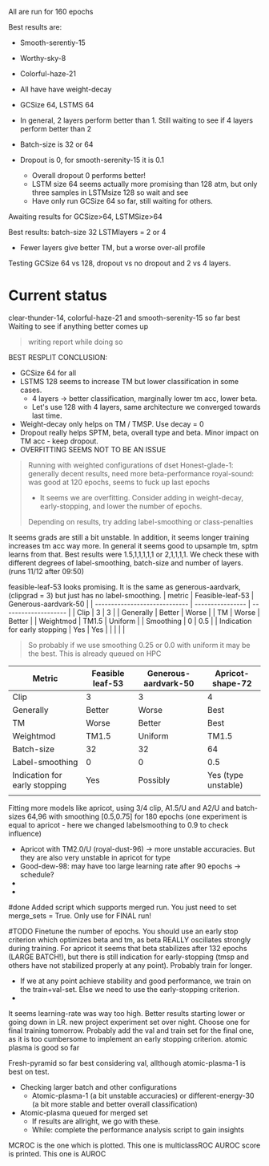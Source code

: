 All are run for 160 epochs

Best results are: 
- Smooth-serentiy-15
- Worthy-sky-8
- Colorful-haze-21

- All have have weight-decay 
- GCSize 64, LSTMS 64
- In general, 2 layers perform better than 1. Still waiting to see if 4 layers perform better than 2 
- Batch-size is 32 or 64 
- Dropout is 0, for smooth-serenity-15 it is 0.1
	- Overall dropout 0 performs better!
	- LSTM size 64 seems actually more promising than 128 atm, but only three samples in LSTMsize 128 so wait and see
	- Have only run GCSize 64 so far, still waiting for others.

Awaiting results for GCSize>64, LSTMSize>64



Best results: 
batch-size 32
LSTMlayers = 2 or 4
- Fewer layers give better TM, but a worse over-all profile

Testing GCSize 64 vs 128, dropout vs no dropout and 2 vs 4 layers. 

<h1> Current status </h1>
clear-thunder-14, colorful-haze-21 and smooth-serenity-15 so far best
Waiting to see if anything better comes up 

>writing report while doing so 



BEST RESPLIT CONCLUSION: 
- GCSize 64 for all 
- LSTMS 128 seems to increase TM but lower classification in some cases.
	- 4 layers -> better classification, marginally lower tm acc, lower beta.
	- Let's use 128 with 4 layers, same architecture we converged towards last time. 
- Weight-decay only helps on TM / TMSP. Use decay = 0
- Dropout really helps SPTM, beta, overall type and beta. Minor impact on TM acc - keep dropout. 
- OVERFITTING SEEMS NOT TO BE AN ISSUE

>Running with weighted configurations of dset
>	Honest-glade-1: generally decent results, need more beta-performance
>	royal-sound: was good at 120 epochs, seems to fuck up last epochs
>	- It seems we are overfitting. Consider adding in weight-decay, early-stopping, and lower the number of epochs. 
>	
>	
>	Depending on results, try adding label-smoothing or class-penalties
>	




It seems grads are still a bit unstable. In addition, it seems longer training increases tm acc way more. In general it seems good to upsample tm, sptm learns from that. Best results were 1.5,1,1,1,1,1 or 2,1,1,1,1. We check these with different degrees of label-smoothing, batch-size and number of layers. (runs 11/12 after 09:50)


feasible-leaf-53 looks promising. It is the same as generous-aardvark, (clipgrad = 3) but just has no label-smoothing. 
| metric                        | Feasible-leaf-53 | Generous-aardvark-50 |
| ----------------------------- | ---------------- | -------------------- |
| Clip                          | 3                | 3                    |
| Generally                     | Better           | Worse                |
| TM                            | Worse            | Better               |
| Weightmod                     | TM1.5            | Uniform              |
| Smoothing                     | 0                | 0.5                  |
| Indication for early stopping | Yes              | Yes                  |
|                               |                  |                      |

> So probably if we use smoothing 0.25 or 0.0 with uniform it may be the best. 
> 	This is already queued on HPC


| Metric                        | Feasible leaf-53 | Generous-aardvark-50 | Apricot-shape-72 |
| ----------------------------- | ---------------- | -------------------- | ---------------- |
| Clip                          | 3                | 3                    | 4                |
| Generally                     | Better           | Worse                | Best             |
| TM                            | Worse            | Better               | Best             |
| Weightmod                     | TM1.5            | Uniform              | TM1.5            |
| Batch-size                    | 32               | 32                   | 64               |
| Label-smoothing               | 0                | 0                    | 0.5              |
| Indication for early stopping | Yes              | Possibly             | Yes (type unstable)      |
|                               |                  |                      |                  |


Fitting more models like apricot, using 3/4 clip, A1.5/U and A2/U and batch-sizes 64,96 with smoothing [0.5,0.75] for 180 epochs (one experiment is equal to apricot - here we changed labelsmoothing to 0.9 to check influence)

- Apricot with TM2.0/U (royal-dust-96) -> more unstable accuracies. But they are also very unstable in apricot for type 
- Good-dew-98: may have too large learning rate after 90 epochs -> schedule?
- 
- 
#done Added script which supports merged run. You just need to set merge_sets = True. Only use for FINAL run!

#TODO Finetune the number of epochs. You should use an early stop criterion which optimizes beta and tm, as beta REALLY oscillates strongly during training. For apricot it seems that beta stabilizes after 132 epochs (LARGE BATCH!), but there is still indication for early-stopping (tmsp and others have not stabilized properly at any point). Probably train for longer. 
- If we at any point achieve stability and good performance, we train on the train+val-set. Else we need to use the early-stopping criterion.
- 



It seems learning-rate was way too high. Better results starting lower or going down in LR. new project experiment set over night. Choose one for final training tomorrow. Probably add the val and train set for the final one, as it is too cumbersome to implement an early stopping criterion.
atomic plasma is good so far


Fresh-pyramid so far best considering val, allthough atomic-plasma-1 is best on test. 
- Checking larger batch and other configurations
	- Atomic-plasma-1 (a bit unstable accuracies) or different-energy-30 (a bit more stable and better overall classification)
- Atomic-plasma queued for merged set 
	- If results are allright, we go with these. 
	- While: complete the performance analysis script to gain insights



MCROC is the one which is plotted. This one is multiclassROC
AUROC score is printed. This one is AUROC 

